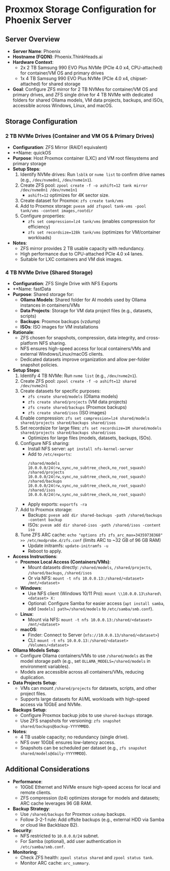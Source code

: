 # Proxmox Storage Configuration for Phoenix Server

## Server Overview
- **Server Name**: Phoenix
- **Hostname (FQDN)**: Phoenix.ThinkHeads.ai
- **Hardware Context**:
  - 2x 2 TB Samsung 990 EVO Plus NVMe (PCIe 4.0 x4, CPU-attached) for container/VM OS and primary drives
  - 1x 4 TB Samsung 990 EVO Plus NVMe (PCIe 4.0 x4, chipset-attached) for shared storage
- **Goal**: Configure ZFS mirror for 2 TB NVMes for container/VM OS and primary drives, and ZFS single drive for 4 TB NVMe with dedicated folders for shared Ollama models, VM data projects, backups, and ISOs, accessible across Windows, Linux, and macOS.

## Storage Configuration

### 2 TB NVMe Drives (Container and VM OS & Primary Drives)
- **Configuration**: ZFS Mirror (RAID1 equivalent)
- **Name: quickOS
- **Purpose**: Host Proxmox container (LXC) and VM root filesystems and primary storage
- **Setup Steps**:
  1. Identify NVMe drives: Run `lsblk` or `nvme list` to confirm drive names (e.g., `/dev/nvme0n1`, `/dev/nvme1n1`).
  2. Create ZFS pool: `zpool create -f -o ashift=12 tank mirror /dev/nvme0n1 /dev/nvme1n1`
     - `ashift=12` optimizes for 4K sector size.
  3. Create dataset for Proxmox: `zfs create tank/vms`
  4. Add to Proxmox storage: `pvesm add zfspool tank-vms -pool tank/vms -content images,rootdir`
  5. Configure properties:
     - `zfs set compression=lz4 tank/vms` (enables compression for efficiency)
     - `zfs set recordsize=128k tank/vms` (optimizes for VM/container workloads)
- **Notes**:
  - ZFS mirror provides 2 TB usable capacity with redundancy.
  - High performance due to CPU-attached PCIe 4.0 x4 lanes.
  - Suitable for LXC containers and VM disk images.

### 4 TB NVMe Drive (Shared Storage)
- **Configuration**: ZFS Single Drive with NFS Exports
- **Name: fastData
- **Purpose**: Shared storage for:
  - **Ollama Models**: Shared folder for AI models used by Ollama instances in containers/VMs
  - **Data Projects**: Storage for VM data project files (e.g., datasets, scripts)
  - **Backups**: Proxmox backups (vzdump)
  - **ISOs**: ISO images for VM installations
- **Rationale**:
  - ZFS chosen for snapshots, compression, data integrity, and cross-platform NFS sharing.
  - NFS ensures high-speed access for local containers/VMs and external Windows/Linux/macOS clients.
  - Dedicated datasets improve organization and allow per-folder snapshot policies.
- **Setup Steps**:
  1. Identify 4 TB NVMe: Run `nvme list` (e.g., `/dev/nvme2n1`).
  2. Create ZFS pool: `zpool create -f -o ashift=12 shared /dev/nvme2n1`
  3. Create datasets for specific purposes:
     - `zfs create shared/models` (Ollama models)
     - `zfs create shared/projects` (VM data projects)
     - `zfs create shared/backups` (Proxmox backups)
     - `zfs create shared/isos` (ISO images)
  4. Enable compression: `zfs set compression=lz4 shared/models shared/projects shared/backups shared/isos`
  5. Set recordsize for large files: `zfs set recordsize=1M shared/models shared/projects shared/backups shared/isos`
     - Optimizes for large files (models, datasets, backups, ISOs).
  6. Configure NFS sharing:
     - Install NFS server: `apt install nfs-kernel-server`
     - Add to `/etc/exports`:
       ```
       /shared/models 10.0.0.0/24(rw,sync,no_subtree_check,no_root_squash)
       /shared/projects 10.0.0.0/24(rw,sync,no_subtree_check,no_root_squash)
       /shared/backups 10.0.0.0/24(rw,sync,no_subtree_check,no_root_squash)
       /shared/isos 10.0.0.0/24(rw,sync,no_subtree_check,no_root_squash)
       ```
     - Apply exports: `exportfs -ra`
  7. Add to Proxmox storage:
     - Backups: `pvesm add dir shared-backups -path /shared/backups -content backup`
     - ISOs: `pvesm add dir shared-isos -path /shared/isos -content iso`
  8. Tune ZFS ARC cache: `echo "options zfs zfs_arc_max=34359738368" >> /etc/modprobe.d/zfs.conf` (limits ARC to ~32 GB of 96 GB RAM)
     - Update initramfs: `update-initramfs -u`
     - Reboot to apply.
- **Access Instructions**:
  - **Proxmox Local Access (Containers/VMs)**:
    - Mount datasets directly: `/shared/models`, `/shared/projects`, `/shared/backups`, `/shared/isos`
    - Or via NFS: `mount -t nfs 10.0.0.13:/shared/<dataset> /mnt/<dataset>`
  - **Windows**:
    - Use NFS client (Windows 10/11 Pro): `mount \\10.0.0.13\shared\<dataset> X:`
    - Optional: Configure Samba for easier access (`apt install samba`, add `[models] path=/shared/models` to `/etc/samba/smb.conf`).
  - **Linux**:
    - Mount via NFS: `mount -t nfs 10.0.0.13:/shared/<dataset> /mnt/<dataset>`
  - **macOS**:
    - Finder: Connect to Server (`nfs://10.0.0.13/shared/<dataset>`)
    - CLI: `mount -t nfs 10.0.0.13:/shared/<dataset> /Volumes/<dataset>`
- **Ollama Models Setup**:
  - Configure Ollama containers/VMs to use `/shared/models` as the model storage path (e.g., set `OLLAMA_MODELS=/shared/models` in environment variables).
  - Models are accessible across all containers/VMs, reducing duplication.
- **Data Projects Setup**:
  - VMs can mount `/shared/projects` for datasets, scripts, and other project files.
  - Supports large datasets for AI/ML workloads with high-speed access via 10GbE and NVMe.
- **Backups Setup**:
  - Configure Proxmox backup jobs to use `shared-backups` storage.
  - Use ZFS snapshots for versioning: `zfs snapshot shared/backups@backup-YYYYMMDD`.
- **Notes**:
  - 4 TB usable capacity; no redundancy (single drive).
  - NFS over 10GbE ensures low-latency access.
  - Snapshots can be scheduled per dataset (e.g., `zfs snapshot shared/models@daily-YYYYMMDD`).

## Additional Considerations
- **Performance**:
  - 10GbE Ethernet and NVMe ensure high-speed access for local and remote clients.
  - ZFS compression (lz4) optimizes storage for models and datasets; ARC cache leverages 96 GB RAM.
- **Backup Strategy**:
  - Use `/shared/backups` for Proxmox `vzdump` backups.
  - Follow 3-2-1 rule: Add offsite backups (e.g., external HDD via Samba or cloud like Backblaze B2).
- **Security**:
  - NFS restricted to `10.0.0.0/24` subnet.
  - For Samba (optional), add user authentication in `/etc/samba/smb.conf`.
- **Monitoring**:
  - Check ZFS health: `zpool status shared` and `zpool status tank`.
  - Monitor ARC cache: `arc_summary`.
